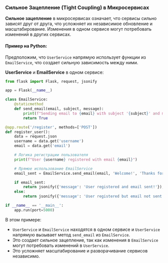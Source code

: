 ### Сильное Зацепление (Tight Coupling) в Микросервисах

**Сильное зацепление** в микросервисах означает, что сервисы сильно зависят друг от друга, что усложняет их независимое обновление и масштабирование. Изменения в одном сервисе могут потребовать изменений в других сервисах.

#### Пример на Python:

Предположим, что `UserService` напрямую использует функции из `EmailService`, что создает сильную зависимость между ними.

**UserService** и **EmailService** в одном сервисе:
```python
from flask import Flask, request, jsonify

app = Flask(__name__)

class EmailService:
    @staticmethod
    def send_email(email, subject, message):
        print(f"Sending email to {email} with subject '{subject}' and message '{message}'")
        return True

@app.route('/register', methods=['POST'])
def register_user():
    data = request.json
    username = data.get('username')
    email = data.get('email')

    # Логика регистрации пользователя
    print(f"User {username} registered with email {email}")

    # Прямое использование EmailService
    email_sent = EmailService.send_email(email, 'Welcome!', 'Thanks for registering!')

    if email_sent:
        return jsonify({'message': 'User registered and email sent!'}), 200
    else:
        return jsonify({'message': 'User registered but email not sent!'}), 500

if __name__ == '__main__':
    app.run(port=5000)

```
В этом примере:

- `UserService` и `EmailService` находятся в одном сервисе и `UserService` напрямую вызывает метод `send_email` из `EmailService`.
- Это создает сильное зацепление, так как изменения в `EmailService` могут потребовать изменений в `UserService`.
- Это усложняет масштабирование и разворачивание сервисов независимо.